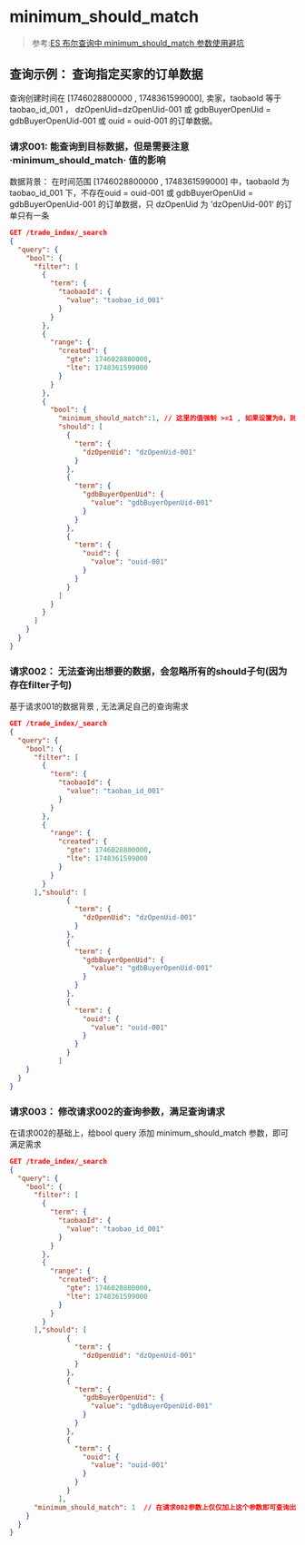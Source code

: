 # minimum_should_match
> 参考:[ES 布尔查询中 minimum_should_match 参数使用避坑](../../../998.REFS/ES%20布尔查询中%20minimum_should_match%20参数使用避坑-阿里云开发者社区.pdf)

## 查询示例： 查询指定买家的订单数据
查询创建时间在 [1746028800000 , 1748361599000], 卖家，taobaoId 等于 taobao_id_001 ， dzOpenUid=dzOpenUid-001 或 gdbBuyerOpenUid = gdbBuyerOpenUid-001 或 ouid = ouid-001 的订单数据。

### 请求001: 能查询到目标数据，但是需要注意 ·minimum_should_match· 值的影响

数据背景： 在时间范围 [1746028800000 , 1748361599000] 中，taobaoId 为 taobao_id_001 下，不存在ouid = ouid-001 或 gdbBuyerOpenUid = gdbBuyerOpenUid-001 的订单数据，只 dzOpenUid 为 ’dzOpenUid-001‘ 的订单只有一条

```json
GET /trade_index/_search
{
  "query": {
    "bool": {
      "filter": [
        {
          "term": {
            "taobaoId": {
              "value": "taobao_id_001"
            }
          }
        },
        {
          "range": {
            "created": {
              "gte": 1746028800000,
              "lte": 1748361599000
            }
          }
        },
        {
          "bool": {
            "minimum_should_match":1, // 这里的值强制 >=1 , 如果设置为0，则在查询的时候强制改为1，自己可以实验一下 , 不设置minimum_should_match ，则默认值为1
            "should": [
              {
                "term": {
                  "dzOpenUid": "dzOpenUid-001"
                }
              },
              {
                "term": {
                  "gdbBuyerOpenUid": {
                    "value": "gdbBuyerOpenUid-001"
                  }
                }
              },
              {
                "term": {
                  "ouid": {
                    "value": "ouid-001"
                  }
                }
              }
            ]
          }
        }
      ]
    }
  }
}
```

### 请求002： 无法查询出想要的数据，会忽略所有的should子句(因为存在filter子句)
基于请求001的数据背景 , 无法满足自己的查询需求

```json
GET /trade_index/_search
{
  "query": {
    "bool": {
      "filter": [
        {
          "term": {
            "taobaoId": {
              "value": "taobao_id_001"
            }
          }
        },
        {
          "range": {
            "created": {
              "gte": 1746028800000,
              "lte": 1748361599000
            }
          }
        }
      ],"should": [
              {
                "term": {
                  "dzOpenUid": "dzOpenUid-001"
                }
              },
              {
                "term": {
                  "gdbBuyerOpenUid": {
                    "value": "gdbBuyerOpenUid-001"
                  }
                }
              },
              {
                "term": {
                  "ouid": {
                    "value": "ouid-001"
                  }
                }
              }
            ]
    }
  }
}
```

### 请求003： 修改请求002的查询参数，满足查询请求
在请求002的基础上，给bool query 添加 minimum_should_match  参数，即可满足需求

```json
GET /trade_index/_search
{
  "query": {
    "bool": {
      "filter": [
        {
          "term": {
            "taobaoId": {
              "value": "taobao_id_001"
            }
          }
        },
        {
          "range": {
            "created": {
              "gte": 1746028800000,
              "lte": 1748361599000
            }
          }
        }
      ],"should": [
              {
                "term": {
                  "dzOpenUid": "dzOpenUid-001"
                }
              },
              {
                "term": {
                  "gdbBuyerOpenUid": {
                    "value": "gdbBuyerOpenUid-001"
                  }
                }
              },
              {
                "term": {
                  "ouid": {
                    "value": "ouid-001"
                  }
                }
              }
            ],
      "minimum_should_match": 1  // 在请求002参数上仅仅加上这个参数即可查询出想要的数据
    }
  }
}
```